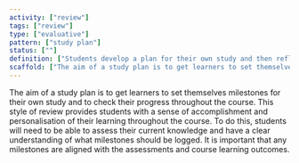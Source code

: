 ```yaml
---
activity: ["review"]
tags: ["review"]
type: ["evaluative"]
pattern: ["study plan"]
status: [""]
definition: ["Students develop a plan for their own study and then reflect on their learning so far and their future planning in order to build skills in self regulated learning. "]
scaffold: ["The aim of a study plan is to get learners to set themselves milestones for their own study and to check their progress throughout the course. This style of review provides students with a sense of accomplishment and personalisation of their learning throughout the course. To do this, students will need to be able to assess their current knowledge and have a clear understanding of what milestones should be logged. It is important that any milestones are aligned with the assessments and course learning outcomes. "]
---
```


The aim of a study plan is to get learners to set themselves milestones for their own study and to check their progress throughout the course. This style of review provides students with a sense of accomplishment and personalisation of their learning throughout the course. To do this, students will need to be able to assess their current knowledge and have a clear understanding of what milestones should be logged. It is important that any milestones are aligned with the assessments and course learning outcomes.
